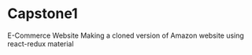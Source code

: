 # Capstone1
E-Commerce Website 
Making a cloned version of  Amazon website using react-redux material 
